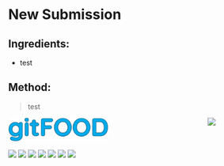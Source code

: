 # New Submission

## Ingredients:

- test

## Method:

> test



<img src="../images/logo_sm.png" width="40%" />

<img src="https://profile-counter.glitch.me/gitfood_newsubmission/count.svg" width="20%" align="right" />

<img src="https://img.shields.io/badge/tag-rice cooker-blue.svg" /> <img src="https://img.shields.io/badge/tag-sides-blue.svg" /> <img src="https://img.shields.io/badge/tag-aussie-blue.svg" /> <img src="https://img.shields.io/badge/tag-russian-blue.svg" /> <img src="https://img.shields.io/badge/tag-vegan-blue.svg" /> <img src="https://img.shields.io/badge/tag-long cook time-blue.svg" /> <img src="https://img.shields.io/badge/tag-reheating-blue.svg" /> 